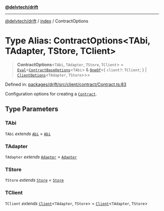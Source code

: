 [**@delvtech/drift**](../../README.md)

***

[@delvtech/drift](../../README.md) / [index](../README.md) / ContractOptions

# Type Alias: ContractOptions\<TAbi, TAdapter, TStore, TClient\>

> **ContractOptions**\<`TAbi`, `TAdapter`, `TStore`, `TClient`\> = [`Eval`](Eval.md)\<[`ContractBaseOptions`](ContractBaseOptions.md)\<`TAbi`\> & [`OneOf`](OneOf.md)\<\{ `client?`: `TClient`; \} \| [`ClientOptions`](ClientOptions.md)\<`TAdapter`, `TStore`\>\>\>

Defined in: [packages/drift/src/client/contract/Contract.ts:83](https://github.com/delvtech/drift/blob/95370f81f9813e8d583ed884b0b07657be0d8f2c/packages/drift/src/client/contract/Contract.ts#L83)

Configuration options for creating a [`Contract`](Contract.md).

## Type Parameters

### TAbi

`TAbi` *extends* [`Abi`](Abi.md) = [`Abi`](Abi.md)

### TAdapter

`TAdapter` *extends* [`Adapter`](../interfaces/Adapter.md) = [`Adapter`](../interfaces/Adapter.md)

### TStore

`TStore` *extends* [`Store`](../interfaces/Store.md) = [`Store`](../interfaces/Store.md)

### TClient

`TClient` *extends* [`Client`](Client.md)\<`TAdapter`, `TStore`\> = [`Client`](Client.md)\<`TAdapter`, `TStore`\>
